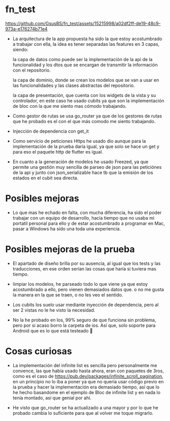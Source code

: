 # fn_test

https://github.com/GsusBS/fn_test/assets/15215998/a02df2ff-de19-48c9-973a-e176274b71e4


- La arquitectura de la app propuesta ha sido la que estoy acostumbrado a trabajar con ella, la idea es tener separadas las features en 3 capas, siendo:

    la capa de datos como puede ser la implementación de la api de la funcionalidad y los dtos que se encargan de transmitir la información con el repositorio.

    la capa de dominio, donde se crean los modelos que se van a usar en las funcionalidades y las clases abstractas del repositorio.

    la capa de presentación, que cuenta con los widgets de la vista y su controlador, en este caso he usado cubits ya que son la implementación de bloc con la que me siento mas cómodo trabajando.

- Como gestor de rutas se usa go_router ya que de los gestores de rutas que he probado es el con el que más comodo me siento trabajando.

- Injección de dependencia con get_it

- Como servicio de peticiones Https he usado dio aunque para la implementación de la prueba daría igual, ya que solo se hace un get y para eso el paquete http de flutter es igual.

- En cuanto a la generación de modelos he usado Freezed, ya que permite una gestión muy sencilla de parseo de json para las peticiónes de la api y junto con json_serializable hace tb que la emisión de los estados en el cubit sea directa.


# Posibles mejoras

- Lo que mas he echado en falta, con mucha diferencia, ha sido el poder trabajar con un equipo de desarrollo, hacía tiempo que no usaba mi portatil personal para ello y de estar acostumbrado a programar en Mac, pasar a Windows ha sido una toda una experiencia.


# Posibles mejoras de la prueba

- El apartado de diseño brilla por su ausencia, al igual que los tests y las traducciones, en ese orden serían las cosas que haría si tuviera mas tiempo.

- limpiar los modelos, he parseado todo lo que viene ya que estoy acostumbrado a ello, pero vienen demasiados datos que. o no me gusta la manera en la que se traen, o no les veo el sentido.

- Los cubits los suelo usar mediante inyección de dependencia, pero al ser 2 vistas no le he visto la necesidad.

- No la he probado en Ios, 99% seguro de que funciona sin problema, pero por si acaso borro la carpeta de ios.
Así que, solo soporte para Android que es lo que está testeado 🙂


# Cosas curiosas
- La implementación del infinite list es sencilla pero personalmente me convence, las que había usado hasta ahora, eran con paquetes de 3ros, como es el caso de https://pub.dev/packages/infinite_scroll_pagination, en un principio no lo iba a poner ya que no quería usar código previo en la prueba y hacer la implementación era demasiado tiempo, así que lo he hecho basandome en el ejemplo de Bloc de infinite list y en nada lo tenía montado, así que genial por ahí.

- He visto que go_router se ha actualizado a una mayor y por lo que he probado cambia lo suficiente para que al volver me toque migrarlo. 

